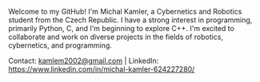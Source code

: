 Welcome to my GitHub! I'm Michal Kamler, a Cybernetics and Robotics student from the Czech Republic. 
I have a strong interest in programming, primarily Python, C, and I'm beginning to explore C++. 
I'm excited to collaborate and work on diverse projects in the fields of robotics, cybernetics, and programming.

Contact: kamlem2002@gmail.com | LinkedIn: https://www.linkedin.com/in/michal-kamler-624227280/

